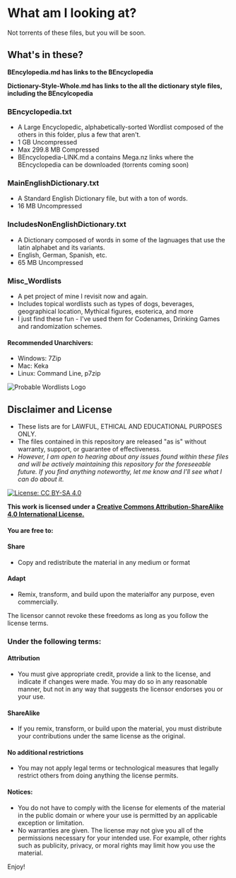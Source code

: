 # What am I looking at?
Not torrents of these files, but you will be soon.

## What's in these?

__BEncylopedia.md has links to the BEncyclopedia__

__Dictionary-Style-Whole.md has links to the all the dictionary style files, including the BEncylcopedia__

### BEncyclopedia.txt
  * A Large Encyclopedic, alphabetically-sorted Wordlist composed of the others in this folder, plus a few that aren't.
  * 1 GB Uncompressed
  * Max 299.8 MB Compressed
  * BEncyclopedia-LINK.md a contains Mega.nz links where the BEncyclopedia can be downloaded (torrents coming soon)
  
### MainEnglishDictionary.txt
  * A Standard English Dictionary file, but with a ton of words.
  * 16 MB Uncompressed
  
### IncludesNonEnglishDictionary.txt
  * A Dictionary composed of words in some of the lagnuages that use the latin alphabet and its variants.
  * English, German, Spanish, etc.
  * 65 MB Uncompressed

### Misc_Wordlists
  * A pet project of mine I revisit now and again.
  * Includes topical wordlists such as types of dogs, beverages, geographical location, Mythical figures, esoterica, and more
  * I just find these fun - I've used them for Codenames, Drinking Games and randomization schemes.

#### Recommended Unarchivers:
* Windows: 7Zip
* Mac: Keka
* Linux: Command Line, p7zip 
  
  
![Probable Wordlists Logo](https://raw.githubusercontent.com/berzerk0/Probable-Wordlists/master/ProbableWordlistLogo.png)

## Disclaimer and License
 + These lists are for LAWFUL, ETHICAL AND EDUCATIONAL PURPOSES ONLY.
 + The files contained in this repository are released "as is" without warranty, support, or guarantee of effectiveness. 
 + *However, I am open to hearing about any issues found within these files and will be actively maintaining this repository for the foreseeable future. If you find anything noteworthy, let me know and I'll see what I can do about it.*
 
 [![License: CC BY-SA 4.0](https://img.shields.io/badge/License-CC%20BY--SA%204.0-lightgrey.svg)](http://creativecommons.org/licenses/by-sa/4.0/)

 __This work is licensed under a [Creative Commons Attribution-ShareAlike 4.0 International License.](https://creativecommons.org/licenses/by-sa/4.0/)__
 
 #### You are free to:

#### Share
+ Copy and redistribute the material in any medium or format

#### Adapt
+ Remix, transform, and build upon the materialfor any purpose, even commercially.

The licensor cannot revoke these freedoms as long as you follow the license terms.

### Under the following terms:

#### Attribution 
+ You must give appropriate credit, provide a link to the license, and indicate if changes were made. You may do so in any reasonable manner, but not in any way that suggests the licensor endorses you or your use.
#### ShareAlike 
+ If you remix, transform, or build upon the material, you must distribute your contributions under the same license as the original.
#### No additional restrictions
+ You may not apply legal terms or technological measures that legally restrict others from doing anything the license permits.

#### Notices:
+ You do not have to comply with the license for elements of the material in the public domain or where your use is permitted by an applicable exception or limitation.
+ No warranties are given. The license may not give you all of the permissions necessary for your intended use. For example, other rights such as publicity, privacy, or moral rights may limit how you use the material.


Enjoy!

